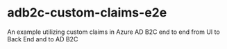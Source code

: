# adb2c-custom-claims-e2e
An example utilizing custom claims in Azure AD B2C end to end from UI to Back End and to AD B2C
